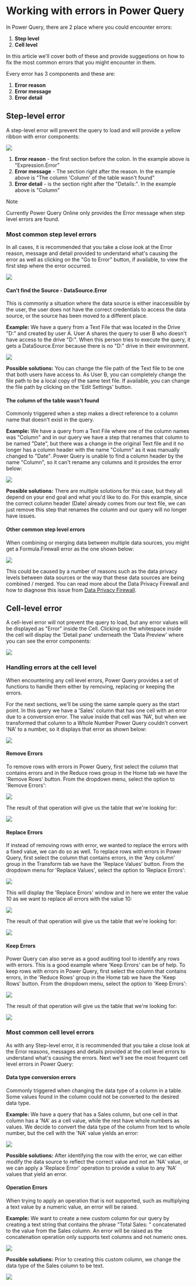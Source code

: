 # Working with errors in Power Query

In Power Query, there are 2 place where you could encounter errors:

1. **Step level**
2. **Cell level**

In this article we'll cover both of these and provide suggestions on how to fix the most common errors that you might encounter in them.

Every error has 3 components and these are:

1. **Error reason** 
2. **Error message**
3. **Error detail** 

## Step-level error

A step-level error will prevent the query to load and will provide a yellow ribbon with error components:

![](images/me-working-with-errors-column-name.png)

1. **Error reason** - the first section before the colon. In the example above is "Expression.Error"
2. **Error message** - The section right after the reason. In the example above is "The column 'Column' of the table wasn't found"
3. **Error detail** - is the section right after the "Details:". In the example above is "Column"

> [!Note] 
> Currently Power Query Online only provides the Error message when step level errors are found.

### Most common step level errors

In all cases, it is recommended that you take a close look at the Error reason, message and detail provided to understand what's causing the error as well as clicking on the "Go to Error" button, if available, to view the first step where the error occurred. 

![](images/me-working-with-errors-go-to-error.png)

#### Can’t find the Source - DataSource.Error  

This is commonly a situation where the data source is either inaccessible by the user,  the user does not have the correct credentials to access the data source, or the source has been moved to a different place.

**Example:** We have a query from a Text File that was located in the Drive "D:" and created by user A. User A shares the query to user B who doesn't have access to the drive "D:". When this person tries to execute the query, it gets a DataSource.Error because there is no "D:" drive in their environment.

![](images/me-working-with-errors-file-path.png)

**Possible solutions:** You can change the file path of the Text file to be one that both users have access to. As User B, you can completely change the file path to be a local copy of the same text file. If available, you can change the file path by clicking on the 'Edit Settings' button.

#### The column of the table wasn't found

Commonly triggered when a step makes a direct reference to a column name that doesn't exist in the query. 

**Example:** We have a query from a Text File where one of the column names was "Column" and in our query we have a step that renames that column to be named "Date", but there was a change in the original Text file and it no longer has a column header with the name "Column" as it was manually changed to "Date". Power Query is unable to find a column header by the name "Column", so it can't rename any columns and it provides the error below:

![](images/me-working-with-errors-column-name.png)

**Possible solutions:** There are multiple solutions for this case, but they all depend on your end goal and what you'd like to do. For this example, since the correct column header (Date) already comes from our text file, we can just remove this step that renames the column and our query will no longer have issues.

#### Other common step level errors

When combining or merging data between multiple data sources, you might get a Formula.Firewall error as the one shown below:

![](images/me-working-with-errors-formula-firewall.png)

This could be caused by a number of reasons such as the data privacy levels between data sources or the way that these data sources are being combined / merged. You can read more about the Data Privacy Firewall and how to diagnose this issue from [Data Privacy Firewall](dataprivacyfirewall).

## Cell-level error

A cell-level error will not prevent the query to load, but any error values will be displayed as "Error" inside the Cell. Clicking on the whitespace inside the cell will display the 'Detail pane' underneath the 'Data Preview' where you can see the error components:

![](images/me-working-with-errors-could-not-convert.png)

### Handling errors at the cell level

When encountering any cell level errors, Power Query provides a set of functions to handle them either by removing, replacing or keeping the errors.

For the next sections, we'll be using the same sample query as the start point. In this query we have a 'Sales' column that has one cell with an error due to a conversion error. The value inside that cell was 'NA', but when we transformed that column to a Whole Number Power Query couldn't convert 'NA' to a number, so it displays that error as shown below:

![](images/me-working-with-errors-could-not-convert-details.png)

#### Remove Errors

To remove rows with errors in Power Query, first select the column that contains errors and in the Reduce rows group in the Home tab we have the 'Remove Rows' button. From the dropdown menu, select the option to 'Remove Errors':

![](images/me-working-with-errors-remove-errors.png)

The result of that operation will give us the table that we're looking for:

![](images/me-working-with-errors-removed-rows-with-errors.png)

#### Replace Errors

If instead of removing rows with error, we wanted to replace the errors with a fixed value, we can do so as well. To replace rows with errors in Power Query, first select the column that contains errors, in the 'Any column' group in the Transform tab we have the 'Replace Values' button. From the dropdown menu for 'Replace Values', select the option to 'Replace Errors':

![](images/me-working-with-errors-replace-errors.png)

This will display the 'Replace Errors' window and in here we enter the value 10 as we want to replace all errors with the value 10:

![](images/me-working-with-errors-replace-errors-window.png)

The result of that operation will give us the table that we're looking for:

![](images/me-working-with-errors-replaced-errors.png)

#### Keep Errors

Power Query can also serve as a good auditing tool to identify any rows with errors. This is a good example where 'Keep Errors' can be of help. To keep rows with errors in Power Query, first select the column that contains errors, in the 'Reduce Rows' group in the Home tab we have the 'Keep Rows' button.  From the dropdown menu, select the option to 'Keep Errors':

![](images/me-working-with-errors-keep-errors.png)

The result of that operation will give us the table that we're looking for:

![](images/me-working-with-errors-keep-errors-final.png)

### Most common cell level errors

As with any Step-level error, it is recommended that you take a close look at the Error reasons, messages and details provided at the cell level errors to understand what's causing the errors. Next we'll see the most frequent cell level errors in Power Query:

#### Data type conversion errors

Commonly triggered when changing the data type of a column in a table. Some values found in the column could not be converted to the desired data type.

**Example:** We have a query that has a Sales column, but one cell in that column has a 'NA' as a cell value, while the rest have whole numbers as values. We decide to convert the data type of the column from text to whole number, but the cell with the 'NA' value yields an error:

![](images/me-working-with-errors-could-not-convert-details.png)

**Possible solutions:** After identifying the row with the error, we can either modify the data source to reflect the correct value and not an 'NA' value, or we can apply a 'Replace Error' operation to provide a value to any 'NA' values that yield an error.

#### Operation Errors

When trying to apply an operation that is not supported, such as multiplying a text value by a numeric value, an error will be raised.

**Example:** We want to create a new custom column for our query by creating a text string that contains the phrase "Total Sales: " concatenated to the value from the Sales column. An error will be raised as the concatenation operation only supports text columns and not numeric ones. 

![](images/me-working-with-errors-operation-errors.png)

**Possible solutions:** Prior to creating this custom column, we change the data type of the Sales column to be text.

![](images/me-working-with-errors-operation-errors-final-table.png)
